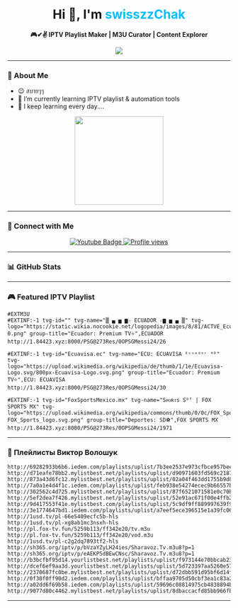 <h1 align="center">Hi 👋, I'm <span style="color:#00BFFF;">swisszzChak</span></h1>
<p align="center"><strong>🎮✔✌ IPTV Playlist Maker | M3U Curator | Content Explorer</strong></p>

<p align="center">
  <img src="https://readme-typing-svg.herokuapp.com?font=Fira+Code&duration=3000&pause=500&color=58A6FF&center=true&vCenter=true&width=435&lines=สบายๆๆ+%f0%9f%98%89;เรียนรู้+IPTV+ไปทุกวัน+🌱;ลอง+Playlist+ใหม่เสมอ+🙌" />
</p>

---

### 💬 About Me

* 😉 สบายๆๆ
* 🌱 I’m currently learning IPTV playlist & automation tools
* 🙌 I keep learning every day....

<div align="center">
  <img src="https://media1.tenor.com/m/bfOEyTxwK40AAAAC/work-computer.gif" width="200"/>
</div>

---

### 🔗 Connect with Me

<div align="center" style="margin-top: 10px;">
  <a href="https://www.youtube.com/@Tongchaiswisszz" target="_blank">
    <img src="https://img.shields.io/badge/YouTube-red?style=for-the-badge&logo=youtube&logoColor=white" alt="Youtube Badge"/>
  </a>
  <a href="https://www.youtube.com/@Tongchaiswisszz">
    <img src="https://komarev.com/ghpvc/?username=swisszzChak&style=flat-square&color=blue" alt="Profile views"/>
  </a>
</div>

---

### 📊 GitHub Stats



---

### 🎮 Featured IPTV Playlist

```m3u
#EXTM3U
#EXTINF:-1 tvg-id="" tvg-name="▒ ▄ ▅ ▆☆ ECUADOR ☆▆ ▅ ▄ ▒" tvg-logo="https://static.wikia.nocookie.net/logopedia/images/8/81/ACTVE_Ecuador-0.png" group-title="Ecuador: Premium TV⭐",ECUADOR
http://1.84423.xyz:8000/PSG@273Res/0OPSGMessi24/26

#EXTINF:-1 tvg-id="Ecuavisa.ec" tvg-name="ECU: ECUAVISA ᴱᶜᵘᵃᵈᵒʳ ᴴᴰ" tvg-logo="https://upload.wikimedia.org/wikipedia/de/thumb/1/1e/Ecuavisa-Logo.svg/800px-Ecuavisa-Logo.svg.png" group-title="Ecuador: Premium TV⭐",ECU: ECUAVISA
http://1.84423.xyz:8000/PSG@273Res/0OPSGMessi24/30

#EXTINF:-1 tvg-id="FoxSportsMexico.mx" tvg-name="Sᴘᴏʀᴛs Sᴰᵀ | FOX SPORTS MX" tvg-logo="https://upload.wikimedia.org/wikipedia/commons/thumb/0/0c/FOX_Sports_logo.svg/1200px-FOX_Sports_logo.svg.png" group-title="Deportes: SD⚽",FOX SPORTS MX
http://1.84423.xyz:8000/PSG@273Res/0OPSGMessi24/1971
```

---

### 📲 Плейлисты Виктор Волошук

```m3u
http://69282933b6b6.iedem.com/playlists/uplist/7b3ee2537e973cfbce957bee049a982b/playlist.m3u8
http://d71eafe78bb2.mylistbest.net/playlists/uplist/d90971603fd569c2187c844c24f6312f/playlist.m3u8
http://873a43d6fc12.mylistbest.net/playlists/uplist/02a04f463dd1755b9d85e36ee2748eb8/playlist.m3u8
http://7a0a1e4d4f1c.iedem.com/playlists/uplist/feb938e54274ecec9b66557b5ba7f491/playlist.m3u8
http://302562c4d725.mylistbest.net/playlists/uplist/87f6521071581e0c70b5a9af3cd02cbc/playlist.m3u8
http://5ef2dea7f426.mylistbest.net/playlists/uplist/52e91ac671f00e4ffb284a74c962af28/playlist.m3u8
http://9d417553f41e.mylistbest.com/playlists/uplist/5c9df9ff889997639f95d031cf0b7f4c/playlist.m3u8
http://3e1774647bd1.iedem.com/playlists/uplist/a7eef5ece396515e1a39fc06e00f13ca/playlist.m3u8
http://1usd.tv/pl-66e5409ecfc5b-hls
http://1usd.tv/pl-xg8ab1mc3nsxh-hls
http://pl.fox-tv.fun/5259b113/ff342e20/tv.m3u
http://pl.fox-tv.fun/5259b113/ff342e20/vod.m3u
http://1usd.tv/pl-c2g2dq7893tf2-hls
http://sh365.org/iptv/p/bVzaYZyLH24ies/Sharavoz.Tv.m3u8?p=1
http://sh365.org/iptv/p/eAEKP5dBEwCNsc/Sharavoz.Tv.m3u8?p=1
http://b3bcfbf95d14.yourlistbest.net/playlists/uplist/f973144e70bbcab236c14745141d0bf6/playlist.m3u8
http://dcef6ef9aa3d.yourlistbest.net/playlists/uplist/5d723397aa5260e57338bded2b20f29c/playlist.m3u8
http://2370687fc0be.mylistbest.net/playlists/uplist/d72dbb591d95bf6d14fc411715d5ed8f/playlist.m3u8
http://0f30f0ff90d2.iedem.com/playlists/uplist/bffaa9705d50cbf3ea1c83a217b7e1d7/playlist.m3u8
http://a02dd6f69b58.iedem.com/playlists/uplist/59696c08814975cb4838894b8815258d/playlist.m3u8
http://9077d80c4462.mylistbest.net/playlists/uplist/8dbaccacfd85bb966fb8014b924cdfab/playlist.m3u8
```

---
